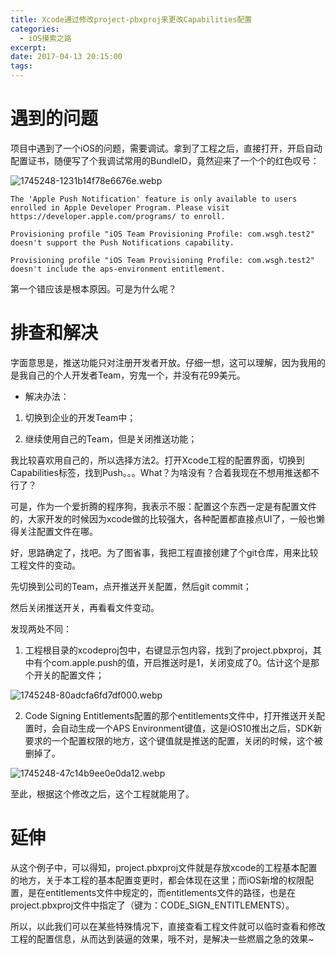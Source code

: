 ```yaml
---
title: Xcode通过修改project-pbxproj来更改Capabilities配置
categories: 
  - iOS摸索之路
excerpt: 
date: 2017-04-13 20:15:00
tags: 
---
```


# 遇到的问题

项目中遇到了一个iOS的问题，需要调试。拿到了工程之后，直接打开，开启自动配置证书，随便写了个我调试常用的BundleID，竟然迎来了一个个的红色叹号：


![1745248-1231b14f78e6676e.webp](1745248-1231b14f78e6676e.webp)


```
The 'Apple Push Notification' feature is only available to users enrolled in Apple Developer Program. Please visit 
https://developer.apple.com/programs/ to enroll.

Provisioning profile "iOS Team Provisioning Profile: com.wsgh.test2" doesn't support the Push Notifications capability.

Provisioning profile "iOS Team Provisioning Profile: com.wsgh.test2" doesn't include the aps-environment entitlement.
```

第一个错应该是根本原因。可是为什么呢？

# 排查和解决

字面意思是，推送功能只对注册开发者开放。仔细一想，这可以理解，因为我用的是我自己的个人开发者Team，穷鬼一个，并没有花99美元。

- 解决办法：

1.  切换到企业的开发Team中；

2.  继续使用自己的Team，但是关闭推送功能；

我比较喜欢用自己的，所以选择方法2。打开Xcode工程的配置界面，切换到Capabilities标签，找到Push。。。What？为啥没有？合着我现在不想用推送都不行了？

可是，作为一个爱折腾的程序狗，我表示不服：配置这个东西一定是有配置文件的，大家开发的时候因为xcode做的比较强大，各种配置都直接点UI了，一般也懒得关注配置文件在哪。

好，思路确定了，找吧。为了图省事，我把工程直接创建了个git仓库，用来比较工程文件的变动。

先切换到公司的Team，点开推送开关配置，然后git commit；

然后关闭推送开关，再看看文件变动。

发现两处不同：

1. 工程根目录的xcodeproj包中，右键显示包内容，找到了project.pbxproj，其中有个com.apple.push的值，开启推送时是1，关闭变成了0。估计这个是那个开关的配置文件；


![1745248-80adcfa6fd7df000.webp](1745248-80adcfa6fd7df000.webp)


2. Code Signing Entitlements配置的那个entitlements文件中，打开推送开关配置时，会自动生成一个APS Environment键值，这是iOS10推出之后，SDK新要求的一个配置权限的地方，这个键值就是推送的配置，关闭的时候，这个被删掉了。

![1745248-47c14b9ee0e0da12.webp](1745248-47c14b9ee0e0da12.webp)


至此，根据这个修改之后，这个工程就能用了。

# 延伸

从这个例子中，可以得知，project.pbxproj文件就是存放xcode的工程基本配置的地方，关于本工程的基本配置变更时，都会体现在这里；而iOS新增的权限配置，是在entitlements文件中规定的，而entitlements文件的路径，也是在project.pbxproj文件中指定了（键为：CODE_SIGN_ENTITLEMENTS）。

所以，以此我们可以在某些特殊情况下，直接查看工程文件就可以临时查看和修改工程的配置信息，从而达到装逼的效果，哦不对，是解决一些燃眉之急的效果~
